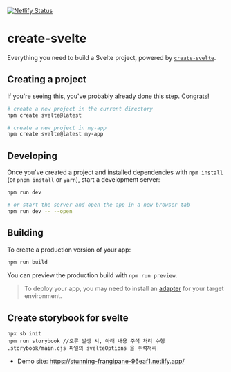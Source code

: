 [![Netlify Status](https://api.netlify.com/api/v1/badges/b66fa796-23c0-446c-95c8-e90f1634bdee/deploy-status)](https://app.netlify.com/sites/stunning-frangipane-96eaf1/deploys)

# create-svelte

Everything you need to build a Svelte project, powered by [`create-svelte`](https://github.com/sveltejs/kit/tree/master/packages/create-svelte).

## Creating a project

If you're seeing this, you've probably already done this step. Congrats!

```bash
# create a new project in the current directory
npm create svelte@latest

# create a new project in my-app
npm create svelte@latest my-app
```

## Developing

Once you've created a project and installed dependencies with `npm install` (or `pnpm install` or `yarn`), start a development server:

```bash
npm run dev

# or start the server and open the app in a new browser tab
npm run dev -- --open
```

## Building

To create a production version of your app:

```bash
npm run build
```

You can preview the production build with `npm run preview`.

> To deploy your app, you may need to install an [adapter](https://kit.svelte.dev/docs/adapters) for your target environment.

## Create storybook for svelte

```
npx sb init
npm run storybook //오류 발생 시, 아래 내용 주석 처리 수행 .storybook/main.cjs 파일의 svelteOptions 을 주석처리
```
- Demo site: https://stunning-frangipane-96eaf1.netlify.app/
